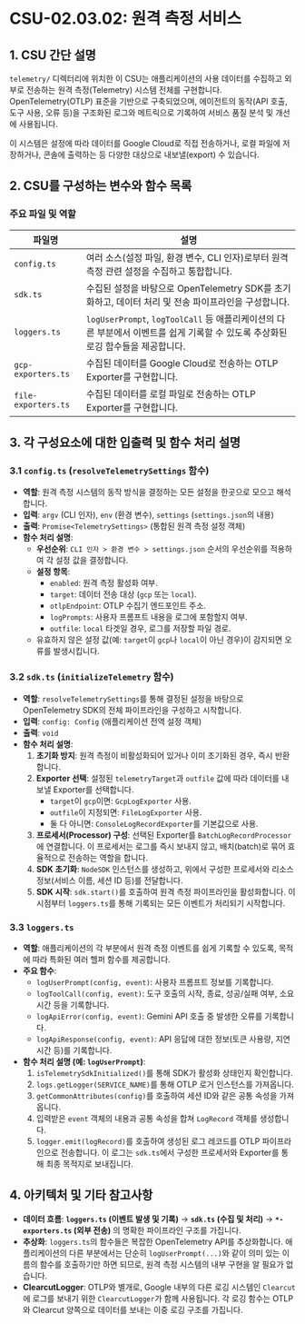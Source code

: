 # CSU-02.03.02: 원격 측정 서비스

## 1. CSU 간단 설명

`telemetry/` 디렉터리에 위치한 이 CSU는 애플리케이션의 사용 데이터를 수집하고 외부로 전송하는 원격 측정(Telemetry) 시스템 전체를 구현합니다. OpenTelemetry(OTLP) 표준을 기반으로 구축되었으며, 에이전트의 동작(API 호출, 도구 사용, 오류 등)을 구조화된 로그와 메트릭으로 기록하여 서비스 품질 분석 및 개선에 사용됩니다.

이 시스템은 설정에 따라 데이터를 Google Cloud로 직접 전송하거나, 로컬 파일에 저장하거나, 콘솔에 출력하는 등 다양한 대상으로 내보낼(export) 수 있습니다.

## 2. CSU를 구성하는 변수와 함수 목록

### 주요 파일 및 역할

| 파일명              | 설명                                                                                                                             |
| ------------------- | -------------------------------------------------------------------------------------------------------------------------------- |
| `config.ts`         | 여러 소스(설정 파일, 환경 변수, CLI 인자)로부터 원격 측정 관련 설정을 수집하고 통합합니다.                                       |
| `sdk.ts`            | 수집된 설정을 바탕으로 OpenTelemetry SDK를 초기화하고, 데이터 처리 및 전송 파이프라인을 구성합니다.                              |
| `loggers.ts`        | `logUserPrompt`, `logToolCall` 등 애플리케이션의 다른 부분에서 이벤트를 쉽게 기록할 수 있도록 추상화된 로깅 함수들을 제공합니다. |
| `gcp-exporters.ts`  | 수집된 데이터를 Google Cloud로 전송하는 OTLP Exporter를 구현합니다.                                                              |
| `file-exporters.ts` | 수집된 데이터를 로컬 파일로 전송하는 OTLP Exporter를 구현합니다.                                                                 |

## 3. 각 구성요소에 대한 입출력 및 함수 처리 설명

### 3.1 `config.ts` (`resolveTelemetrySettings` 함수)

- **역할**: 원격 측정 시스템의 동작 방식을 결정하는 모든 설정을 한곳으로 모으고 해석합니다.
- **입력**: `argv` (CLI 인자), `env` (환경 변수), `settings` (`settings.json`의 내용)
- **출력**: `Promise<TelemetrySettings>` (통합된 원격 측정 설정 객체)
- **함수 처리 설명**:
  - **우선순위**: `CLI 인자 > 환경 변수 > settings.json` 순서의 우선순위를 적용하여 각 설정 값을 결정합니다.
  - **설정 항목**:
    - `enabled`: 원격 측정 활성화 여부.
    - `target`: 데이터 전송 대상 (`gcp` 또는 `local`).
    - `otlpEndpoint`: OTLP 수집기 엔드포인트 주소.
    - `logPrompts`: 사용자 프롬프트 내용을 로그에 포함할지 여부.
    - `outfile`: `local` 타겟일 경우, 로그를 저장할 파일 경로.
  - 유효하지 않은 설정 값(예: `target`이 `gcp`나 `local`이 아닌 경우)이 감지되면 오류를 발생시킵니다.

### 3.2 `sdk.ts` (`initializeTelemetry` 함수)

- **역할**: `resolveTelemetrySettings`를 통해 결정된 설정을 바탕으로 OpenTelemetry SDK의 전체 파이프라인을 구성하고 시작합니다.
- **입력**: `config: Config` (애플리케이션 전역 설정 객체)
- **출력**: `void`
- **함수 처리 설명**:
  1.  **초기화 방지**: 원격 측정이 비활성화되어 있거나 이미 초기화된 경우, 즉시 반환합니다.
  2.  **Exporter 선택**: 설정된 `telemetryTarget`과 `outfile` 값에 따라 데이터를 내보낼 Exporter를 선택합니다.
      - `target`이 `gcp`이면: `GcpLogExporter` 사용.
      - `outfile`이 지정되면: `FileLogExporter` 사용.
      - 둘 다 아니면: `ConsoleLogRecordExporter`를 기본값으로 사용.
  3.  **프로세서(Processor) 구성**: 선택된 Exporter를 `BatchLogRecordProcessor`에 연결합니다. 이 프로세서는 로그를 즉시 보내지 않고, 배치(batch)로 묶어 효율적으로 전송하는 역할을 합니다.
  4.  **SDK 초기화**: `NodeSDK` 인스턴스를 생성하고, 위에서 구성한 프로세서와 리소스 정보(서비스 이름, 세션 ID 등)를 전달합니다.
  5.  **SDK 시작**: `sdk.start()`를 호출하여 원격 측정 파이프라인을 활성화합니다. 이 시점부터 `loggers.ts`를 통해 기록되는 모든 이벤트가 처리되기 시작합니다.

### 3.3 `loggers.ts`

- **역할**: 애플리케이션의 각 부분에서 원격 측정 이벤트를 쉽게 기록할 수 있도록, 목적에 따라 특화된 여러 헬퍼 함수를 제공합니다.
- **주요 함수**:
  - `logUserPrompt(config, event)`: 사용자 프롬프트 정보를 기록합니다.
  - `logToolCall(config, event)`: 도구 호출의 시작, 종료, 성공/실패 여부, 소요 시간 등을 기록합니다.
  - `logApiError(config, event)`: Gemini API 호출 중 발생한 오류를 기록합니다.
  - `logApiResponse(config, event)`: API 응답에 대한 정보(토큰 사용량, 지연 시간 등)를 기록합니다.
- **함수 처리 설명 (예: `logUserPrompt`)**:
  1.  `isTelemetrySdkInitialized()`를 통해 SDK가 활성화 상태인지 확인합니다.
  2.  `logs.getLogger(SERVICE_NAME)`를 통해 OTLP 로거 인스턴스를 가져옵니다.
  3.  `getCommonAttributes(config)`를 호출하여 세션 ID와 같은 공통 속성을 가져옵니다.
  4.  입력받은 `event` 객체의 내용과 공통 속성을 합쳐 `LogRecord` 객체를 생성합니다.
  5.  `logger.emit(logRecord)`를 호출하여 생성된 로그 레코드를 OTLP 파이프라인으로 전송합니다. 이 로그는 `sdk.ts`에서 구성한 프로세서와 Exporter를 통해 최종 목적지로 보내집니다.

## 4. 아키텍처 및 기타 참고사항

- **데이터 흐름**: **`loggers.ts` (이벤트 발생 및 기록)** -> **`sdk.ts` (수집 및 처리)** -> **`*-exporters.ts` (외부 전송)** 의 명확한 파이프라인 구조를 가집니다.
- **추상화**: `loggers.ts`의 함수들은 복잡한 OpenTelemetry API를 추상화합니다. 애플리케이션의 다른 부분에서는 단순히 `logUserPrompt(...)`와 같이 의미 있는 이름의 함수를 호출하기만 하면 되므로, 원격 측정 시스템의 내부 구현을 알 필요가 없습니다.
- **ClearcutLogger**: OTLP와 별개로, Google 내부의 다른 로깅 시스템인 `Clearcut`에 로그를 보내기 위한 `ClearcutLogger`가 함께 사용됩니다. 각 로깅 함수는 OTLP와 Clearcut 양쪽으로 데이터를 보내는 이중 로깅 구조를 가집니다.

